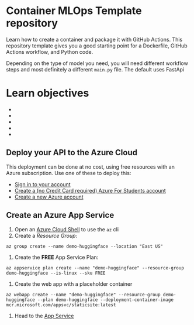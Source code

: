 # Container MLOps Template repository

Learn how to create a container and package it with GitHub Actions. This repository template gives you a good starting point for a Dockerfile, GitHub Actions workflow, and Python code.

Depending on the type of model you need, you will need different workflow steps and most definitely a different `main.py` file. The default uses FastApi

# Learn objectives

*
*
*
*
*

## Deploy your API to the Azure Cloud

This deployment can be done at no cost, using free resources with an Azure subscription. Use one of these to deploy this:

- [Sign in to your account]()
- [Create a (no Credit Card required) Azure For Students account]()
- [Create a new Azure account]()


## Create an Azure App Service

1. Open an [Azure Cloud Shell](https://shell.azure.com/?WT.mc_id=academic-0000-alfredodeza) to use the `az` cli
1. Create a *Resource Group*:
```
az group create --name demo-huggingface --location "East US"
```
1. Create the **FREE** App Service Plan:
```
az appservice plan create --name "demo-huggingface" --resource-group demo-huggingface --is-linux --sku FREE
```
1. Create the web app with a placeholder container
```
az webapp create --name "demo-huggingface" --resource-group demo-huggingface --plan demo-huggingface --deployment-container-image mcr.microsoft.com/appsvc/staticsite:latest
```
1. Head to the [App Service](https://portal.azure.com/#view/HubsExtension/BrowseResource/resourceType/Microsoft.Web%2Fsites)

